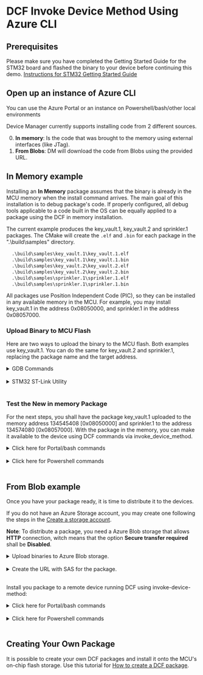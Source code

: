 # DCF Invoke Device Method Using Azure CLI

## Prerequisites 
Please make sure you have completed the Getting Started Guide for the STM32 board and flashed the binary to your device before continuing this demo. [Instructions for STM32 Getting Started Guide](https://github.com/mamokarz/getting-started/blob/master/README.md)

## Open up an instance of Azure CLI 
You can use the Azure Portal or an instance on Powershell/bash/other local environments

Device Manager currently supports installing code from 2 different sources.

0. **In memory**: Is the code that was brought to the memory using external interfaces (like JTag).
1. **From Blobs**: DM will download the code from Blobs using the provided URL.

## In Memory example

Installing an **In Memory** package assumes that the binary is already in the MCU memory when the install command arrives. The main goal of this installation is to debug package's code. 
If properly configured, all debug tools applicable to a code built in the OS can be equally applied to a package using the DCF in memory installation.

The current example produces the key_vault.1, key_vault.2 and sprinkler.1 packages. The CMake will create the `.elf` and `.bin` for each package in the ".\build\samples" directory.

```
  .\build\samples\key_vault.1\key_vault.1.elf
  .\build\samples\key_vault.1\key_vault.1.bin
  .\build\samples\key_vault.2\key_vault.2.elf
  .\build\samples\key_vault.2\key_vault.2.bin
  .\build\samples\sprinkler.1\sprinkler.1.elf
  .\build\samples\sprinkler.1\sprinkler.1.bin
```

All packages use Position Independent Code (PIC), so they can be installed in any available memory in the MCU. For example, you may install key_vault.1 in the address 0x08050000, and sprinkler.1 in the address 0x08057000.

### Upload Binary to MCU Flash

Here are two ways to upload the binary to the MCU flash. Both examples use key_vault.1. You can do the same for key_vault.2 and sprinkler.1, replacing the package name and the target address.

<details>
<summary>GDB Commands</summary>
<br>

One of the ways to upload the binary file is to use the following GDB commands.

```
load build/samples/key_vault.1/key_vault.1.elf 0x08050000
```
If you are using GDB to debug your code, you can add the symbols as well. Symbols shall be attached from the .text section. to find it, you can use the readelf tool.
```bash
arm-none-eabi-readelf.exe -S build/samples/key_vault.1/key_vault.1.elf
There are 30 section headers, starting at offset 0x5aa78:

Section Headers:
  [Nr] Name              Type            Addr     Off    Size   ES Flg Lk Inf Al
  [ 0]                   NULL            00000000 000000 000000 00      0   0  0
  [ 1] .preamble         PROGBITS        00000000 010000 000080 00   A  0   0  1
  [ 2] .dynsym           DYNSYM          00000080 010080 000030 10   A  3   3  4
  [ 3] .dynstr           STRTAB          000000b0 0100b0 000004 00   A  0   0  1
  [ 4] .rel.dyn          REL             000000b4 0100b4 000180 08   A  2   0  4
  [ 5] .rel.plt          REL             00000234 010234 000000 08  AI  2  10  4
  [ 6] .plt              PROGBITS        00000234 010234 000000 04  AX  0   0  4
  [ 7] .interp           PROGBITS        00000234 010234 000014 00   A  0   0  1
  [ 8] .hash             HASH            00000248 010248 000018 04   A  2   0  4
  [ 9] .text             PROGBITS        00000260 010260 00598c 00  AX  0   0 16
  [10] .got              PROGBITS        00005bec 015bec 000044 04  WA  0   0  4
  [11] .rodata           PROGBITS        00005c30 015c30 00018d 00   A  0   0  4
  [12] .fast_run         PROGBITS        10000044 030098 000000 00   W  0   0  1
  [13] .data             PROGBITS        10000044 020044 000088 00  WA  0   0  4
  [14] .dynamic          DYNAMIC         10000000 030000 000098 08  WA  3   0  4
  [15] .data_run         NOBITS          10000044 030044 000088 00  WA  0   0  1
  [16] .heap             PROGBITS        100000cc 030098 000000 00   W  0   0  1
  [17] .ARM.attributes   ARM_ATTRIBUTES  00000000 030098 000030 00      0   0  1
  [18] .comment          PROGBITS        00000000 0300c8 000079 01  MS  0   0  1
  [19] .debug_line       PROGBITS        00000000 030141 006755 00      0   0  1
  [20] .debug_info       PROGBITS        00000000 036896 00d8b0 00      0   0  1
  [21] .debug_abbrev     PROGBITS        00000000 044146 001715 00      0   0  1
  [22] .debug_aranges    PROGBITS        00000000 045860 000448 00      0   0  8
  [23] .debug_str        PROGBITS        00000000 045ca8 00dac7 01  MS  0   0  1
  [24] .debug_ranges     PROGBITS        00000000 05376f 000418 00      0   0  1
  [25] .debug_macro      PROGBITS        00000000 053b87 003797 00      0   0  1
  [26] .debug_frame      PROGBITS        00000000 057320 001230 00      0   0  4
  [27] .symtab           SYMTAB          00000000 058550 001500 10     28 243  4
  [28] .strtab           STRTAB          00000000 059a50 000f14 00      0   0  1
  [29] .shstrtab         STRTAB          00000000 05a964 000112 00      0   0  1
```
As a result, you can see in Section 9, that `.text` starts at the relative position 0x00000260, which we shall add to the installed address 0x08050000, resulting in the address 0x08050260. The address may be different in your compilation.
```
add-symbol-file build/samples/key_vault.1/key_vault.1.elf 0x08050260
```

Because you have the symbol attached to the code, you can now debug your package's code using any GDB tools, including breakpoints and variable inspections. 

</details>
<br>

<details>
<summary>STM32 ST-Link Utility</summary>
<br>

- Locate the ST-Link Utility application. 
- If you can't locate it, refer to [Local Debugging with Visual Studio](docs/debugging-local.md) to install STLink Driver or download directly from [ST-Link Download Link](https://www.st.com/en/development-tools/stsw-link004.html) here.

![ST_Link_utility1](STMicroelectronics/STM32L4_L4+/media/STLink1.PNG)

- Plug the STM32 dev board to your machine. 
- Use the `Connect to the target` button to connect to your dev board and you should be able to see the content of the memory address '0x08050000'. 
- Click the `Binary File` tab and locate the `build/samples/key_vault.1/key_vault.1.bin` file. 

![ST_Link_utility2](STMicroelectronics/STM32L4_L4+/media/STLink2.PNG)

You should be able to see the content of this `.bin` package. 

![ST_Link_utility3](STMicroelectronics/STM32L4_L4+/media/STLink3.PNG)

Use the `Target->Program` option to choose where you want to flash the DCF package. 

![ST_Link_utility4](STMicroelectronics/STM32L4_L4+/media/STLink4.PNG)

- Use Starting Address as `0x08050000` and locate the `.bin` file from earlier. 
- Click `Start`. You should be able to see the package loaded into FLASH memory.

![ST_Link_utility5](STMicroelectronics/STM32L4_L4+/media/STLink5.PNG)

</details>
<br>

### Test the New in memory Package

For the next steps, you shall have the package key_vault.1 uploaded to the memory address 134545408 [0x08050000] and sprinkler.1 to the address 134574080 [0x08057000]. With the package in the memory, you can make it available to the device using DCF commands via invoke_device_method.

<details>
<summary>Click here for Portal/bash commands</summary>
<br>

Query for existing interfaces on the device 
```
az iot hub invoke-device-method -n [name-of-iothub] -d [name-of-device] --mn "ipc.query.1.query" --mp "{}"

// expected outcome
{
  "payload": {
    "continuation_token": 655615,
    "result": [
      "+ipc.1.query.1",
      "+ipc.1.interface_manager.1",
      "+dm.1.packages.1"
    ]
  },
  "status": 200
}

```


Install key_vault.1 package in the address 134545408 [0x08050000] and sprinkler.1 in the address 134574080 [0x08057000]
```
az iot hub invoke-device-method -n [name-of-iothub] -d [name-of-device] --mn "dm.packages.1.install" --mp "{\"source_type\":0,\"address\":134545408,\"package_name\":\"key_vault.1\"}" 

// expected outcome
{
  "payload": {},
  "status": 200
}

az iot hub invoke-device-method -n [name-of-iothub] -d [name-of-device] --mn "dm.packages.1.install" --mp "{\"source_type\":0,\"address\":134574080,\"package_name\":\"sprinkler.1\"}" 

// expected outcome
{
  "payload": {},
  "status": 200
}
```

Query for existing interfaces on the device. You should be able to see the newly installed key_vault and sprinkler interfaces.
```
az iot hub invoke-device-method -n [name-of-iothub] -d [name-of-device] --mn "ipc.query.1.query" --mp "{}"

// expected outcome
{
  "payload": {
    "continuation_token": 655615,
    "result": [
      "+ipc.1.query.1",
      "+ipc.1.interface_manager.1",
      "+dm.1.packages.1",
      "+key_vault.1.cipher.1",
      "+sprinkler.1.sprinkler.1"
    ]
  },
  "status": 200
}
```

Turn on the sprinkler, which will be modeled by turning on a LED on the STM Board
```
az iot hub invoke-device-method -n [name-of-iothub] -d [name-of-device] --mn "sprinkler.sprinkler.1.water_now" --mp "{\`"zone\`":0}"

// expected outcome
{
  "payload": {},
  "status": 200
}
```

Turn off the sprinkler, which will be modeled by turning off a LED on the STM Board
```
az iot hub invoke-device-method -n [name-of-iothub] -d [name-of-device] --mn "sprinkler.sprinkler.1.stop" --mp "{\`"zone\`":0}" 

// expected outcome
{
  "payload": {},
  "status": 200
}
```

We are now sending a secret message to the device and using the newly installed key_vault to decrypt the message. The response will be the decrypted result of the message.
```
az iot hub invoke-device-method -n [name-of-iothub] -d [name-of-device] --mn "key_vault.cipher.1.encrypt" --mp "{\"context\":0, \"src\":\"Welcome to Azure IoT!\"}" 

// expected outcome
{
  "payload": {
    "dest": "0ZldfV1pbUhhNXhJyTkBEUhhwX2Uh"
  },
  "status": 200
}
```

We are now sending the result of the encrypted message back to the device to decrypt, and we should get our original message back.
```
az iot hub invoke-device-method -n [name-of-iothub] -d [name-of-device] --mn "key_vault.cipher.1.decrypt" --mp "{\"src\":\"0ZldfV1pbUhhNXhJyTkBEUhhwX2Uh\"}" 

// expected outcome
{
  "payload": {
    "dest": "Welcome to Azure IoT!"
  },
  "status": 200
}
```

</details>
<br>

<details>
<summary>Click here for Powershell commands</summary>
<br>

The commands are different for Powershell because you have to use ` to escape any " double quotes

<br>

Query for existing interfaces on the device 
```
az iot hub invoke-device-method -n [name-of-iothub] -d [name-of-device] --mn "ipc.query.1.query" --mp "{}"

// expected outcome
{
  "payload": {
    "continuation_token": 655615,
    "result": [
      "+ipc.1.query.1",
      "+ipc.1.interface_manager.1",
      "+dm.1.packages.1"
    ]
  },
  "status": 200
}

```


Install key_vault.1 package in the address 134545408 [0x08050000] and sprinkler.1 in the address 134574080 [0x08057000]
```
az iot hub invoke-device-method -n [name-of-iothub] -d [name-of-device] --mn "dm.packages.1.install" --mp "{\`"source_type\`":0,\`"address\`":134545408,\`"package_name\`":\`"key_vault.1\`"}" 

// expected outcome
{
  "payload": {},
  "status": 200
}

az iot hub invoke-device-method -n [name-of-iothub] -d [name-of-device] --mn "dm.packages.1.install" --mp "{\`"source_type\`":0,\`"address\`":134574080,\`"package_name\`":\`"sprinkler.1\`"}" 

// expected outcome
{
  "payload": {},
  "status": 200
}
```

Query for existing interfaces on the device. You should be able to see the newly installed key_vault and sprinkler interfaces.
```
az iot hub invoke-device-method -n [name-of-iothub] -d [name-of-device] --mn "ipc.query.1.query" --mp "{}"

// expected outcome
{
  "payload": {
    "continuation_token": 655615,
    "result": [
      "+ipc.1.query.1",
      "+ipc.1.interface_manager.1",
      "+dm.1.packages.1",
      "+key_vault.1.cipher.1",
      "+sprinkler.1.sprinkler.1"
    ]
  },
  "status": 200
}
```

Turn on the sprinkler, which will be modeled by turning on a LED on the STM Board
```
az iot hub invoke-device-method -n [name-of-iothub] -d [name-of-device] --mn "sprinkler.sprinkler.1.water_now" --mp "{\`"zone\`":0}"

// expected outcome
{
  "payload": {},
  "status": 200
}
```

Turn off the sprinkler, which will be modeled by turning off a LED on the STM Board
```
az iot hub invoke-device-method -n [name-of-iothub] -d [name-of-device] --mn "sprinkler.sprinkler.1.stop" --mp "{\`"zone\`":0}" 

// expected outcome
{
  "payload": {},
  "status": 200
}
```

We are now sending a message to the device and using the newly installed key_vault to encrypt the message "Welcome to Azure IoT!". The response will be the encrypted result of the message.
```
az iot hub invoke-device-method -n [name-of-iothub] -d [name-of-device] --mn "key_vault.cipher.1.encrypt" --mp "{\`"context\`":0, \`"src\`":\`"Welcome to Azure IoT!\`"}" 

// expected outcome
{
  "payload": {
    "dest": "0ZldfV1pbUhhNXhJyTkBEUhhwX2Uh"
  },
  "status": 200
}
```

We are now sending the result of the encrypted message back to the device to decrypt, and we should get our original message back.
```
az iot hub invoke-device-method -n [name-of-iothub] -d [name-of-device] --mn "key_vault.cipher.1.decrypt" --mp "{\`"src\`":\`"0ZldfV1pbUhhNXhJyTkBEUhhwX2Uh\`"}" 

// expected outcome
{
  "payload": {
    "dest": "Welcome to Azure IoT!"
  },
  "status": 200
}
```

</details>
<br>

## From Blob example

Once you have your package ready, it is time to distribute it to the devices. 

If you do not have an Azure Storage account, you may create one following the steps in the [Create a storage account](https://docs.microsoft.com/en-us/azure/storage/common/storage-account-create?toc=%2Fazure%2Fstorage%2Fblobs%2Ftoc.json&tabs=azure-portal).

**Note**: To distribute a package, you need a Azure Blob storage that allows **HTTP** connection, witch means that the option **Secure transfer required** shall be **Disabled**.

<details>
<summary>Upload binaries to Azure Blob storage.</summary>
<br>

In the storage create a container for your packages:
  
  1. Navigate to your new storage account in the Azure portal.
  2. In the left menu for the storage account, scroll to the Data storage section, then select Blob containers.
  3. Select the `+ Container` button.
  4. Type a name `packages`.
  6. Select `Create` to create the container.

![AZ_BLOB_CREATE_CONTAINER](STMicroelectronics/STM32L4_L4+/media/azure_blob_create_container.png)

Upload your binary to the `packages` container

  1. Click in the new `packages` container to open it.
  2. Select the `Upload` button.
  3. In the left part of the Portal, find *sprinkler.1.bin* in the directory ".\build\samples\sprinkler.1".
  4. Select `Upload` to upload the file.

![AZ_BLOB_UPLOAD_FILE](STMicroelectronics/STM32L4_L4+/media/azure_blob_upload_file.png)

</details>
<br>

<details>
<summary>Create the URL with SAS for the package.</summary>
<br>

  1. Click in the file `sprinkler.1.bin` to open it in the Portal.
  2. Select `Generate SAS` button.
  3. Change `Expiry` date to give you some time, for example a week from the `Start` date.
  4. Change `Allowed protocols` to `HTTPS and HTTP`.
  5. Select `Generate SAS token and URL` to create the URL.

![AZ_BLOB_GENERATE_SAS](STMicroelectronics/STM32L4_L4+/media/azure_blob_generate_sas.png)

Copy the `Blob SAS URL` to your clipboard.

![AZ_BLOB_SAS_URL](STMicroelectronics/STM32L4_L4+/media/azure_blob_sas_url.png)

</details>
<br>

Install you package to a remote device running DCF using invoke-device-method:

<details>
<summary>Click here for Portal/bash commands</summary>
<br>

If you have sprinkler.1 installed, uninstall it before trying to install the new package from Blobs.
```
az iot hub invoke-device-method -n [name-of-iothub] -d [name-of-device] --mn "dm.packages.1.uninstall" --mp "{\"package_name\":\"sprinkler.1\"}" 

// expected outcome: Azure CLI
{
  "payload": {},
  "status": 200
}
```

Query for existing interfaces on the device to make sure that you don't have the sprinkler.1 interface anymore.

```
az iot hub invoke-device-method -n [name-of-iothub] -d [name-of-device] --mn "ipc.query.1.query" --mp "{}"

// expected outcome
{
  "payload": {
    "continuation_token": 655615,
    "result": [
      "+ipc.1.query.1",
      "+ipc.1.interface_manager.1",
      "+dm.1.packages.1",
      "+key_vault.1.cipher.1"
    ]
  },
  "status": 200
}

```

Install the sprinkler.1 in the address 134574080 [0x08057000] from the Blob storage (**source_type:1**), use the copied **Blob SAS URL** as `package_name`.
```
az iot hub invoke-device-method -n [name-of-iothub] -d [name-of-device] --mn "dm.packages.1.install" --mp "{\"source_type\":1,\"address\":134574080,\"package_name\":\"https://mystorage.blob.core.windows.net/packages/sprinkler.1.bin?sp=r&st=2021-05-17T22:11:04Z&se=2021-05-25T06:11:04Z&sv=2020-02-10&sr=b&sig=xxxxxxxxxxxxxxxxxxxxxxxxxxxxxxxxxxxxxxx\"}" 

// expected outcome
{
  "payload": {},
  "status": 200
}
```

Query for existing interfaces on the device. You should be able to see the newly installed key_vault and sprinkler interfaces.
```
az iot hub invoke-device-method -n [name-of-iothub] -d [name-of-device] --mn "ipc.query.1.query" --mp "{}"

// expected outcome
{
  "payload": {
    "continuation_token": 655615,
    "result": [
      "+ipc.1.query.1",
      "+ipc.1.interface_manager.1",
      "+dm.1.packages.1",
      "+key_vault.1.cipher.1",
      "+sprinkler.1.sprinkler.1"
    ]
  },
  "status": 200
}
```

</details>
<br>

<details>
<summary>Click here for Powershell commands</summary>
<br>

The commands are different for Powershell because you have to use ` to escape any " double quotes

<br>

If you have sprinkler.1 installed, uninstall it before trying to install the new package from Blobs.
```
az iot hub invoke-device-method -n [name-of-iothub] -d [name-of-device] --mn "dm.packages.1.uninstall" --mp "{\`"package_name\`":\`"sprinkler.1\`"}" 

// expected outcome: Azure CLI
{
  "payload": {},
  "status": 200
}
```

Query for existing interfaces on the device to make sure that you don't have the sprinkler.1 interface anymore.

```
az iot hub invoke-device-method -n [name-of-iothub] -d [name-of-device] --mn "ipc.query.1.query" --mp "{}"

// expected outcome
{
  "payload": {
    "continuation_token": 655615,
    "result": [
      "+ipc.1.query.1",
      "+ipc.1.interface_manager.1",
      "+dm.1.packages.1",
      "+key_vault.1.cipher.1"
    ]
  },
  "status": 200
}

```

Install the sprinkler.1 in the address 134574080 [0x08057000] from the Blob storage (**source_type:1**), use the copied **Blob SAS URL** as `package_name`.
```
az iot hub invoke-device-method -n [name-of-iothub] -d [name-of-device] --mn "dm.packages.1.install" --mp "{\`"source_type\`":1,\`"address\`":134574080,\`"package_name\`":\`"https://mystorage.blob.core.windows.net/packages/sprinkler.1.bin?sp=r&st=2021-05-17T22:11:04Z&se=2021-05-25T06:11:04Z&sv=2020-02-10&sr=b&sig=xxxxxxxxxxxxxxxxxxxxxxxxxxxxxxxxxxxxxxx\`"}" 

// expected outcome
{
  "payload": {},
  "status": 200
}
```

Query for existing interfaces on the device. You should be able to see the newly installed key_vault and sprinkler interfaces.
```
az iot hub invoke-device-method -n [name-of-iothub] -d [name-of-device] --mn "ipc.query.1.query" --mp "{}"

// expected outcome
{
  "payload": {
    "continuation_token": 655615,
    "result": [
      "+ipc.1.query.1",
      "+ipc.1.interface_manager.1",
      "+dm.1.packages.1",
      "+key_vault.1.cipher.1",
      "+sprinkler.1.sprinkler.1"
    ]
  },
  "status": 200
}
```

</details>
<br>


## Creating Your Own Package

It is possible to create your own DCF packages and install it onto the MCU's on-chip flash storage. Use this tutorial for [How to create a DCF package](STMicroelectronics/STM32L4_L4+/create_package.md).
